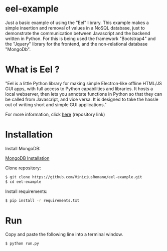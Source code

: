 # eel-example
Just a basic example of using the "Eel" library. 
This example makes a simple insertion and removal of values in a NoSQL database, just to demonstrate the communication between Javascript and the backend written in Python. For this is being used the framework "Bootstrap4" and the "Jquery" library for the frontend, and the non-relational database "MongoDb".

# What is Eel ?
"Eel is a little Python library for making simple Electron-like offline HTML/JS GUI apps, with full access to Python capabilities and libraries. It hosts a local webserver, then lets you annotate functions in Python so that they can be called from Javascript, and vice versa. It is designed to take the hassle out of writing short and simple GUI applications."

For more information, click [here](https://github.com/ChrisKnott/Eel) (repository link)

# Installation

Install MongoDB:

[MongoDB Installation](https://docs.mongodb.com/manual/installation/?jmp=footer&_ga=2.168173224.803608867.1506133999-480232443.1506015152)

Clone repository:

```bash
$ git clone https://github.com/ViniciusRomano/eel-example.git
$ cd eel-example
```

Install requirements:

```bash
$ pip install -r requirements.txt
```

# Run
Copy and paste the following line into a terminal window.
```bash
$ python run.py
```
